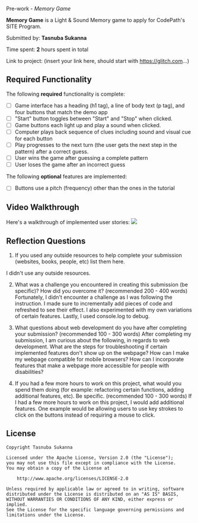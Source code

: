  Pre-work - *Memory Game*

**Memory Game** is a Light & Sound Memory game to apply for CodePath's SITE Program. 

Submitted by: **Tasnuba Sukanna**

Time spent: **2** hours spent in total

Link to project: (insert your link here, should start with https://glitch.com...)

## Required Functionality

The following **required** functionality is complete:

* [ ] Game interface has a heading (h1 tag), a line of body text (p tag), and four buttons that match the demo app
* [ ] "Start" button toggles between "Start" and "Stop" when clicked. 
* [ ] Game buttons each light up and play a sound when clicked. 
* [ ] Computer plays back sequence of clues including sound and visual cue for each button
* [ ] Play progresses to the next turn (the user gets the next step in the pattern) after a correct guess. 
* [ ] User wins the game after guessing a complete pattern
* [ ] User loses the game after an incorrect guess

The following **optional** features are implemented:

* [ ] Buttons use a pitch (frequency) other than the ones in the tutorial




## Video Walkthrough

Here's a walkthrough of implemented user stories:
![](your-link-here)


## Reflection Questions
1. If you used any outside resources to help complete your submission (websites, books, people, etc) list them here. 

I didn't use any outside resources.

2. What was a challenge you encountered in creating this submission (be specific)? How did you overcome it? (recommended 200 - 400 words) 
Fortunately, I didn't encounter a challenge as I was following the instruction. I made sure to incrementally add pieces of code and refreshed to see their effect. I also experimented with my own variations of certain features. Lastly, I used console.log to debug.

3. What questions about web development do you have after completing your submission? (recommended 100 - 300 words) 
After completing my submission, I am curious about the following, in regards to web development. What are the steps for troubleshooting if certain implemented features don't show up on the webpage? How can I make my webpage compatible for mobile browsers? How can I incorporate features that make a webpage more accessible for people with disabilities?

4. If you had a few more hours to work on this project, what would you spend them doing (for example: refactoring certain functions, adding additional features, etc). Be specific. (recommended 100 - 300 words) 
If I had a few more hours to work on this project, I would add additional features. One example would be allowing users to use key strokes to click on the buttons instead of requiring a mouse to click.



## License

    Copyright Tasnuba Sukanna

    Licensed under the Apache License, Version 2.0 (the "License");
    you may not use this file except in compliance with the License.
    You may obtain a copy of the License at

        http://www.apache.org/licenses/LICENSE-2.0

    Unless required by applicable law or agreed to in writing, software
    distributed under the License is distributed on an "AS IS" BASIS,
    WITHOUT WARRANTIES OR CONDITIONS OF ANY KIND, either express or implied.
    See the License for the specific language governing permissions and
    limitations under the License.